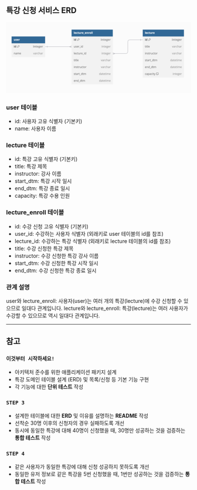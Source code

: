 ## 특강 신청 서비스 ERD
![erd](src/main/java/io/hhplus/architecture/assets/images/erd.png)

### user 테이블
- id: 사용자 고유 식별자 (기본키)
- name: 사용자 이름 
 
### lecture 테이블
- id: 특강 고유 식별자 (기본키)
- title: 특강 제목
- instructor: 강사 이름
- start_dtm: 특강 시작 일시
- end_dtm: 특강 종료 일시
- capacity: 특강 수용 인원

### lecture_enroll 테이블
- id: 수강 신청 고유 식별자 (기본키)
- user_id: 수강하는 사용자 식별자 (외래키로 user 테이블의 id를 참조)
- lecture_id: 수강하는 특강 식별자 (외래키로 lecture 테이블의 id를 참조)
- title: 수강 신청한 특강 제목
- instructor: 수강 신청한 특강 강사 이름
- start_dtm: 수강 신청한 특강 시작 일시
- end_dtm: 수강 신청한 특강 종료 일시

### 관계 설명
user와 lecture_enroll: 사용자(user)는 여러 개의 특강(lecture)에 수강 신청할 수 있으므로 일대다 관계입니다.
lecture와 lecture_enroll: 특강(lecture)는 여러 사용자가 수강할 수 있으므로 역시 일대다 관계입니다.

---
## 참고
### **`이것부터 시작하세요!`**
- 아키텍처 준수를 위한 애플리케이션 패키지 설계
- 특강 도메인 테이블 설계 (ERD) 및 목록/신청 등 기본 기능 구현
- 각 기능에 대한 **단위 테스트** 작성

### **`STEP 3`**
- 설계한 테이블에 대한 **ERD** 및 이유를 설명하는 **README** 작성
- 선착순 30명 이후의 신청자의 경우 실패하도록 개선
- 동시에 동일한 특강에 대해 40명이 신청했을 때, 30명만 성공하는 것을 검증하는 **통합 테스트** 작성

### **`STEP 4`**
- 같은 사용자가 동일한 특강에 대해 신청 성공하지 못하도록 개선
- 동일한 유저 정보로 같은 특강을 5번 신청했을 때, 1번만 성공하는 것을 검증하는 **통합 테스트** 작성